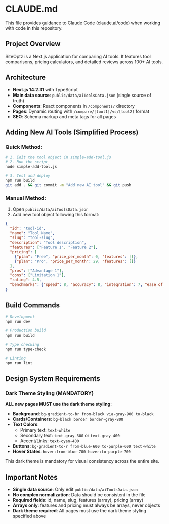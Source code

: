# CLAUDE.md

This file provides guidance to Claude Code (claude.ai/code) when working with code in this repository.

## Project Overview

SiteOptz is a Next.js application for comparing AI tools. It features tool comparisons, pricing calculators, and detailed reviews across 100+ AI tools.

## Architecture

- **Next.js 14.2.31** with TypeScript
- **Main data source**: `public/data/aiToolsData.json` (single source of truth)
- **Components**: React components in `/components/` directory
- **Pages**: Dynamic routing with `/compare/[tool1]/vs/[tool2]` format
- **SEO**: Schema markup and meta tags for all pages

## Adding New AI Tools (Simplified Process)

### Quick Method:
```bash
# 1. Edit the tool object in simple-add-tool.js
# 2. Run the script
node simple-add-tool.js

# 3. Test and deploy
npm run build
git add . && git commit -m "Add new AI tool" && git push
```

### Manual Method:
1. Open `public/data/aiToolsData.json`
2. Add new tool object following this format:
```json
{
  "id": "tool-id",
  "name": "Tool Name",
  "slug": "tool-slug", 
  "description": "Tool description",
  "features": ["Feature 1", "Feature 2"],
  "pricing": [
    {"plan": "Free", "price_per_month": 0, "features": []},
    {"plan": "Pro", "price_per_month": 29, "features": []}
  ],
  "pros": ["Advantage 1"],
  "cons": ["Limitation 1"],
  "rating": 4.5,
  "benchmarks": {"speed": 8, "accuracy": 8, "integration": 7, "ease_of_use": 8, "value": 8}
}
```

## Build Commands

```bash
# Development
npm run dev

# Production build  
npm run build

# Type checking
npm run type-check

# Linting
npm run lint
```

## Design System Requirements

### Dark Theme Styling (MANDATORY)
**ALL new pages MUST use the dark theme styling:**
- **Background**: `bg-gradient-to-br from-black via-gray-900 to-black`
- **Cards/Containers**: `bg-black border border-gray-800`
- **Text Colors**: 
  - Primary text: `text-white`
  - Secondary text: `text-gray-300` or `text-gray-400`
  - Accent/Links: `text-cyan-400`
- **Buttons**: `bg-gradient-to-r from-blue-600 to-purple-600 text-white`
- **Hover States**: `hover:from-blue-700 hover:to-purple-700`

This dark theme is mandatory for visual consistency across the entire site.

## Important Notes

- **Single data source**: Only edit `public/data/aiToolsData.json`
- **No complex normalization**: Data should be consistent in the file
- **Required fields**: id, name, slug, features (array), pricing (array)
- **Arrays only**: features and pricing must always be arrays, never objects
- **Dark theme required**: All pages must use the dark theme styling specified above